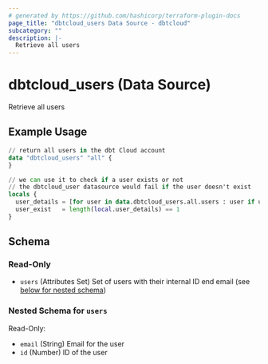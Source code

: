 ```yaml
---
# generated by https://github.com/hashicorp/terraform-plugin-docs
page_title: "dbtcloud_users Data Source - dbtcloud"
subcategory: ""
description: |-
  Retrieve all users
---
```


# dbtcloud_users (Data Source)

Retrieve all users

## Example Usage

```terraform
// return all users in the dbt Cloud account
data "dbtcloud_users" "all" {
}

// we can use it to check if a user exists or not
// the dbtcloud_user datasource would fail if the user doesn't exist 
locals {
  user_details = [for user in data.dbtcloud_users.all.users : user if user.email == "example@amail.com"]
  user_exist   = length(local.user_details) == 1
}
```

<!-- schema generated by tfplugindocs -->
## Schema

### Read-Only

- `users` (Attributes Set) Set of users with their internal ID end email (see [below for nested schema](#nestedatt--users))

<a id="nestedatt--users"></a>
### Nested Schema for `users`

Read-Only:

- `email` (String) Email for the user
- `id` (Number) ID of the user
